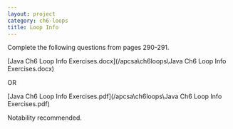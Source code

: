 ```yaml
---
layout: project
category: ch6-loops
title: Loop Info
---
```


Complete the following questions from pages 290-291.

[Java Ch6 Loop Info Exercises.docx](/apcsa\ch6loops\Java Ch6 Loop Info Exercises.docx)

OR

[Java Ch6 Loop Info Exercises.pdf](/apcsa\ch6loops\Java Ch6 Loop Info Exercises.pdf)

Notability recommended.
